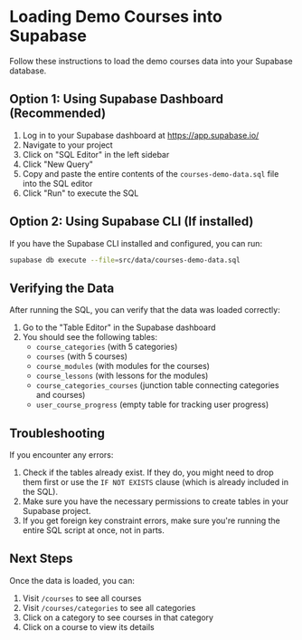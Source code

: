 # Loading Demo Courses into Supabase

Follow these instructions to load the demo courses data into your Supabase database.

## Option 1: Using Supabase Dashboard (Recommended)

1. Log in to your Supabase dashboard at https://app.supabase.io/
2. Navigate to your project
3. Click on "SQL Editor" in the left sidebar
4. Click "New Query"
5. Copy and paste the entire contents of the `courses-demo-data.sql` file into the SQL editor
6. Click "Run" to execute the SQL

## Option 2: Using Supabase CLI (If installed)

If you have the Supabase CLI installed and configured, you can run:

```bash
supabase db execute --file=src/data/courses-demo-data.sql
```

## Verifying the Data

After running the SQL, you can verify that the data was loaded correctly:

1. Go to the "Table Editor" in the Supabase dashboard
2. You should see the following tables:
   - `course_categories` (with 5 categories)
   - `courses` (with 5 courses)
   - `course_modules` (with modules for the courses)
   - `course_lessons` (with lessons for the modules)
   - `course_categories_courses` (junction table connecting categories and courses)
   - `user_course_progress` (empty table for tracking user progress)

## Troubleshooting

If you encounter any errors:

1. Check if the tables already exist. If they do, you might need to drop them first or use the `IF NOT EXISTS` clause (which is already included in the SQL).
2. Make sure you have the necessary permissions to create tables in your Supabase project.
3. If you get foreign key constraint errors, make sure you're running the entire SQL script at once, not in parts.

## Next Steps

Once the data is loaded, you can:

1. Visit `/courses` to see all courses
2. Visit `/courses/categories` to see all categories
3. Click on a category to see courses in that category
4. Click on a course to view its details 